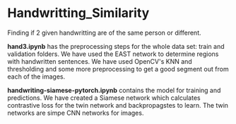 # Handwritting_Similarity
Finding if 2 given handwritting are of the same person or different.

**hand3.ipynb** has the preprocessing steps for the whole data set: train and validation folders.
We have used the EAST network to determine regions with handwritten sentences.
We have used OpenCV's KNN and thresholding and some more preprocessing to get a good segment out from each of the images.

**handwriting-siamese-pytorch.ipynb** contains the model for training and predictions.
We have created a Siamese network which calculates contrastive loss for the twin network and backpropagstes to learn.
The twin networks are simpe CNN networks for images.
